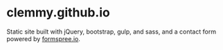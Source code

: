 # clemmy.github.io
Static site built with jQuery, bootstrap, gulp, and sass, and a contact form powered by [formspree.io](http://formspree.io/).
